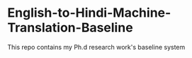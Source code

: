 # English-to-Hindi-Machine-Translation-Baseline
This repo contains my Ph.d research work's baseline system
